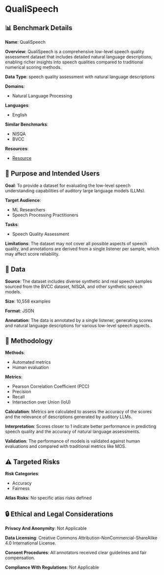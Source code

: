 # QualiSpeech

## 📊 Benchmark Details

**Name**: QualiSpeech

**Overview**: QualiSpeech is a comprehensive low-level speech quality assessment dataset that includes detailed natural language descriptions, enabling richer insights into speech qualities compared to traditional numerical scoring methods.

**Data Type**: speech quality assessment with natural language descriptions

**Domains**:
- Natural Language Processing

**Languages**:
- English

**Similar Benchmarks**:
- NISQA
- BVCC

**Resources**:
- [Resource](https://huggingface.co/datasets/tsinghua-ee/QualiSpeech)

## 🎯 Purpose and Intended Users

**Goal**: To provide a dataset for evaluating the low-level speech understanding capabilities of auditory large language models (LLMs).

**Target Audience**:
- ML Researchers
- Speech Processing Practitioners

**Tasks**:
- Speech Quality Assessment

**Limitations**: The dataset may not cover all possible aspects of speech quality, and annotations are derived from a single listener per sample, which may affect score reliability.

## 💾 Data

**Source**: The dataset includes diverse synthetic and real speech samples sourced from the BVCC dataset, NISQA, and other synthetic speech models.

**Size**: 10,558 examples

**Format**: JSON

**Annotation**: The data is annotated by a single listener, generating scores and natural language descriptions for various low-level speech aspects.

## 🔬 Methodology

**Methods**:
- Automated metrics
- Human evaluation

**Metrics**:
- Pearson Correlation Coefficient (PCC)
- Precision
- Recall
- Intersection over Union (IoU)

**Calculation**: Metrics are calculated to assess the accuracy of the scores and the relevance of descriptions generated by auditory LLMs.

**Interpretation**: Scores closer to 1 indicate better performance in predicting speech quality and the accuracy of natural language assessments.

**Validation**: The performance of models is validated against human evaluations and compared with traditional metrics like MOS.

## ⚠️ Targeted Risks

**Risk Categories**:
- Accuracy
- Fairness

**Atlas Risks**:
No specific atlas risks defined

## 🔒 Ethical and Legal Considerations

**Privacy And Anonymity**: Not Applicable

**Data Licensing**: Creative Commons Attribution-NonCommercial-ShareAlike 4.0 International License.

**Consent Procedures**: All annotators received clear guidelines and fair compensation.

**Compliance With Regulations**: Not Applicable
